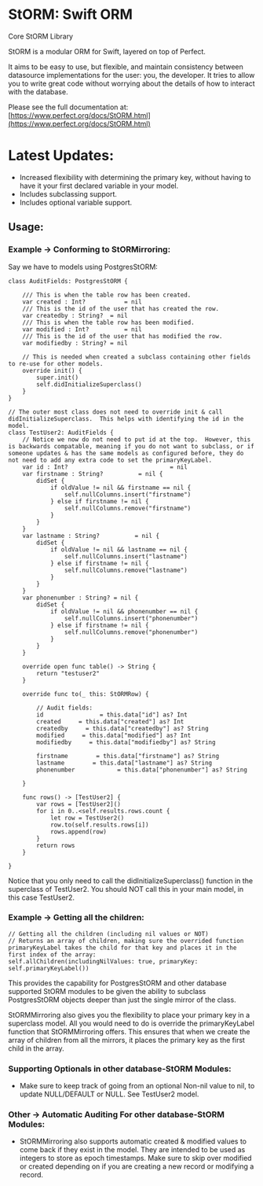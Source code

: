 # StORM: Swift ORM

Core StORM Library



StORM is a modular ORM for Swift, layered on top of Perfect.

It aims to be easy to use, but flexible, and maintain consistency between datasource implementations for the user: you, the developer. It tries to allow you to write great code without worrying about the details of how to interact with the database.

Please see the full documentation at: [https://www.perfect.org/docs/StORM.html](https://www.perfect.org/docs/StORM.html)

# Latest Updates:

- Increased flexibility with determining the primary key, without having to have it your first declared variable in your model.
- Includes subclassing support.
- Includes optional variable support. 

## Usage:
### Example -> Conforming to StORMirroring:
Say we have to models using PostgresStORM:

```
class AuditFields: PostgresStORM {
    
    /// This is when the table row has been created.
    var created : Int?           = nil
    /// This is the id of the user that has created the row.
    var createdby : String?  = nil
    /// This is when the table row has been modified.
    var modified : Int?          = nil
    /// This is the id of the user that has modified the row.
    var modifiedby : String? = nil
    
    // This is needed when created a subclass containing other fields to re-use for other models.
    override init() {
        super.init()
        self.didInitializeSuperclass()
    }
}

// The outer most class does not need to override init & call didInitializeSuperclass.  This helps with identifying the id in the model.
class TestUser2: AuditFields {
    // Notice we now do not need to put id at the top.  However, this is backwards compatable, meaning if you do not want to subclass, or if someone updates & has the same models as configured before, they do not need to add any extra code to set the primaryKeyLabel.
    var id : Int?                             = nil
    var firstname : String?          = nil {
        didSet {
            if oldValue != nil && firstname == nil {
                self.nullColumns.insert("firstname")
            } else if firstname != nil {
                self.nullColumns.remove("firstname")
            }
        }
    }
    var lastname : String?          = nil {
        didSet {
            if oldValue != nil && lastname == nil {
                self.nullColumns.insert("lastname")
            } else if firstname != nil {
                self.nullColumns.remove("lastname")
            }
        }
    }
    var phonenumber : String? = nil {
        didSet {
            if oldValue != nil && phonenumber == nil {
                self.nullColumns.insert("phonenumber")
            } else if firstname != nil {
                self.nullColumns.remove("phonenumber")
            }
        }
    }
    
    override open func table() -> String {
        return "testuser2"
    }
    
    override func to(_ this: StORMRow) {
        
        // Audit fields:
        id                = this.data["id"] as? Int
        created     = this.data["created"] as? Int
        createdby     = this.data["createdby"] as? String
        modified     = this.data["modified"] as? Int
        modifiedby     = this.data["modifiedby"] as? String
        
        firstname        = this.data["firstname"] as? String
        lastname        = this.data["lastname"] as? String
        phonenumber            = this.data["phonenumber"] as? String
        
    }
    
    func rows() -> [TestUser2] {
        var rows = [TestUser2]()
        for i in 0..<self.results.rows.count {
            let row = TestUser2()
            row.to(self.results.rows[i])
            rows.append(row)
        }
        return rows
    }
    
}
```

Notice that you only need to call the didInitializeSuperclass() function in the superclass of TestUser2.  You should NOT call this in your main model, in this case TestUser2.

### Example -> Getting all the children:
```
// Getting all the children (including nil values or NOT)
// Returns an array of children, making sure the overrided function primaryKeyLabel takes the child for that key and places it in the first index of the array:
self.allChildren(includingNilValues: true, primaryKey: self.primaryKeyLabel()) 
```

This provides the capability for PostgresStORM and other database supported StORM modules to be given the ability to subclass PostgresStORM objects deeper than just the single mirror of the class.

StORMMirroring also gives you the flexibility to place your primary key in a superclass model.  All you would need to do is override the primaryKeyLabel function that StORMMirroring offers.  This ensures that when we create the array of children from all the mirrors, it places the primary key as the first child in the array.

### Supporting Optionals in other database-StORM Modules:
- Make sure to keep track of going from an optional Non-nil value to nil, to update NULL/DEFAULT or NULL.  See TestUser2 model. 

### Other -> Automatic Auditing For other database-StORM Modules:
- StORMMirroring also supports automatic created & modified values to come back if they exist in the model.  They are intended to be used as integers to store as epoch timestamps.  Make sure to skip over modified or created depending on if you are creating a new record or modifying a record.

